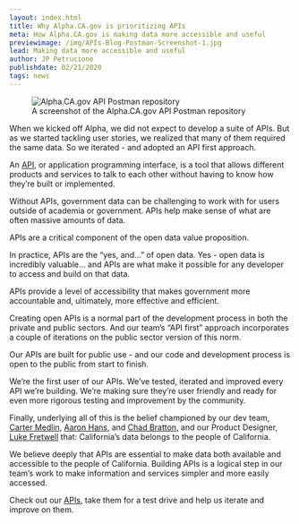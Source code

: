 ```yaml
---
layout: index.html
title: Why Alpha.CA.gov is prioritizing APIs
meta: How Alpha.CA.gov is making data more accessible and useful
previewimage: /img/APIs-Blog-Postman-Screenshot-1.jpg
lead: Making data more accessible and useful
author: JP Petrucione
publishdate: 02/21/2020
tags: news
---
```

<figure class="figure"><img src="/img/APIs-Blog-Postman-Screenshot-1.jpg" class="" alt="Alpha.CA.gov API Postman repository"><figcaption class="figure-caption">A screenshot of the Alpha.CA.gov API Postman repository</figcaption></figure>

When we kicked off Alpha, we did not expect to develop a suite of APIs. But as we started tackling user stories, we realized that many of them required the same data. So we iterated - and adopted an API first approach.

An [API](https://www.redhat.com/en/topics/api/what-are-application-programming-interfaces), or application programming interface, is a tool that allows different products and services to talk to each other without having to know how they’re built or implemented.

Without APIs, government data can be challenging to work with for users outside of academia or government. APIs help make sense of what are often massive amounts of data.

APIs are a critical component of the open data value proposition.

In practice, APIs are the “yes, and...” of open data. Yes - open data is incredibly valuable... and APIs are what make it possible for any developer to access and build on that data.

APIs provide a level of accessibility that makes government more accountable and, ultimately, more effective and efficient.

Creating open APIs is a normal part of the development process in both the private and public sectors. And our team’s “API first” approach incorporates a couple of iterations on the public sector version of this norm.

Our APIs are built for public use - and our code and development process is open to the public from start to finish.

We’re the first user of our APIs. We’ve tested, iterated and improved every API we’re building. We’re making sure they’re user friendly and ready for even more rigorous testing and improvement by the community.

Finally, underlying all of this is the belief championed by our dev team, [Carter Medlin](https://www.linkedin.com/in/carter-medlin-b1839b15//), [Aaron Hans](https://www.linkedin.com/in/aaronhans/), and [Chad Bratton](https://www.linkedin.com/in/chadbratton/), and our Product Designer, [Luke Fretwell](https://www.linkedin.com/in/lukefretwell/) that: California’s data belongs to the people of California.

We believe deeply that APIs are essential to make data both available and accessible to the people of California. Building APIs is a logical step in our team’s work to make information and services simpler and more easily accessed.

Check out our [APIs](https://api.alpha.ca.gov/), take them for a test drive and help us iterate and improve on them.
